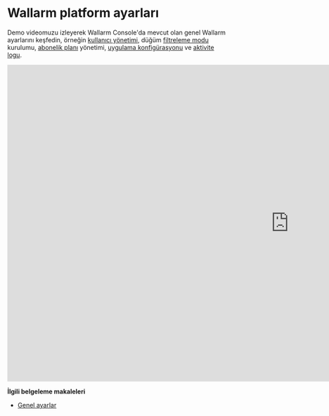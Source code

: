 # Wallarm platform ayarları

<!-- ## OWASP Top 10'a karşı uygulamaları koruma

<div class="video-wrapper">
  <iframe width="1280" height="720" src="https://www.youtube.com/embed/27CBsTQUE-Q" frameborder="0" allow="accelerometer; autoplay; encrypted-media; gyroscope; picture-in-picture" allowfullscreen></iframe>
</div>

**İlgili belgeleme makaleleri**

* [Wallarm tarafından tespit edilen saldırılar ve güvenlik açıkları listesi](../attacks-vulns-list.md)
* [Wallarm'ın uygulamalardaki güvenlik açıklarını nasıl tespit ettiği](../about-wallarm/detecting-vulnerabilities.md)

## Wallarm Console özelliklerine genel bakış

<div class="video-wrapper">
  <iframe width="1280" height="720" src="https://www.youtube.com/embed/R8v9npJAXSo" frameborder="0" allow="accelerometer; autoplay; encrypted-media; gyroscope; picture-in-picture" allowfullscreen></iframe>
</div>

**İlgili belgeleme makaleleri**

* [Wallarm Console bölümleri için belgelendirme](../user-guides/user-intro.md) -->

Demo videomuzu izleyerek Wallarm Console'da mevcut olan genel Wallarm ayarlarını keşfedin, örneğin [kullanıcı yönetimi](../user-guides/settings/users.md), düğüm [filtreleme modu](../user-guides/settings/general.md) kurulumu, [abonelik planı](../user-guides/settings/subscriptions.md) yönetimi, [uygulama konfigürasyonu](../user-guides/settings/applications.md) ve [aktivite logu](../user-guides/settings/audit-log.md).

<div class="video-wrapper">
  <iframe width="1280" height="720" src="https://www.youtube.com/embed/8kPa1EsQFaQ" frameborder="0" allow="accelerometer; autoplay; encrypted-media; gyroscope; picture-in-picture" allowfullscreen></iframe>
</div>

**İlgili belgeleme makaleleri**

* [Genel ayarlar](../user-guides/settings/general.md)